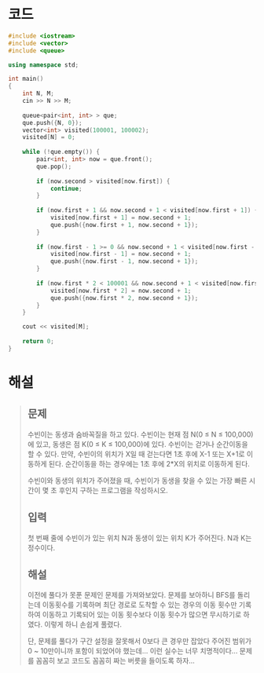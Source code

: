 # 코드

```c++
#include <iostream>
#include <vector>
#include <queue>

using namespace std;

int main()
{
    int N, M;
    cin >> N >> M;
    
    queue<pair<int, int> > que;
    que.push({N, 0});
    vector<int> visited(100001, 100002);
    visited[N] = 0;
    
    while (!que.empty()) {
        pair<int, int> now = que.front();
        que.pop();
        
        if (now.second > visited[now.first]) {
            continue;
        }
        
        if (now.first + 1 && now.second + 1 < visited[now.first + 1]) {
            visited[now.first + 1] = now.second + 1;
            que.push({now.first + 1, now.second + 1});
        }
        
        if (now.first - 1 >= 0 && now.second + 1 < visited[now.first - 1]) {
            visited[now.first - 1] = now.second + 1;
            que.push({now.first - 1, now.second + 1});
        }
        
        if (now.first * 2 < 100001 && now.second + 1 < visited[now.first * 2]) {
            visited[now.first * 2] = now.second + 1;
            que.push({now.first * 2, now.second + 1});
        }
    }

    cout << visited[M];
    
    return 0;
}
```



# 해설

> ## 문제
>
> 수빈이는 동생과 숨바꼭질을 하고 있다. 수빈이는 현재 점 N(0 ≤ N ≤ 100,000)에 있고, 동생은 점 K(0 ≤ K ≤ 100,000)에 있다. 수빈이는 걷거나 순간이동을 할 수 있다. 만약, 수빈이의 위치가 X일 때 걷는다면 1초 후에 X-1 또는 X+1로 이동하게 된다. 순간이동을 하는 경우에는 1초 후에 2*X의 위치로 이동하게 된다.
>
> 수빈이와 동생의 위치가 주어졌을 때, 수빈이가 동생을 찾을 수 있는 가장 빠른 시간이 몇 초 후인지 구하는 프로그램을 작성하시오.
>
> ## 입력
>
> 첫 번째 줄에 수빈이가 있는 위치 N과 동생이 있는 위치 K가 주어진다. N과 K는 정수이다.
>
> ## 해설
>
> 이전에 풀다가 못푼 문제인 문제를 가져와보았다. 문제를 보아하니 BFS를 돌리는데 이동횟수를 기록하며 최단 경로로 도착할 수 있는 경우의 이동 횟수만 기록하여 이동하고 기록되어 있는 이동 횟수보다 이동 횟수가 많으면 무시하기로 하였다. 이렇게 하니 손쉽게 풀렸다.
>
> 단, 문제를 풀다가 구간 설정을 잘못해서 0보다 큰 경우만 잡았다 주어진 범위가 0 ~ 10만이니까 포함이 되었어야 했는데... 이런 실수는 너무 치명적이다... 문제를 꼼꼼히 보고 코드도 꼼꼼히 짜는 버릇을 들이도록 하자...

